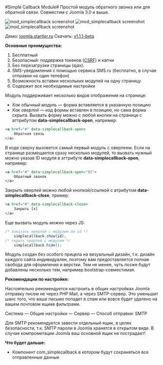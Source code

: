 #Simple Callback Module#
Простой модуль обратного звонка или для обратной связи. Совместим с Joomla 3.0 и выше.

![mod_simplecallback screenshot](http://joomla.startler.ru/images/screenshots/mod_simplecallback-1.png)
![mod_simplecallback screenshot](http://joomla.startler.ru/images/screenshots/mod_simplecallback-2.png)
![mod_simplecallback screenshot](http://joomla.startler.ru/images/screenshots/mod_simplecallback-3.png)

Демо: [joomla.startler.ru](http://joomla.startler.ru/)
Скачать: [v1.1.1-beta](https://github.com/birdkiwi/mod_simplecallback/releases/download/1.1.2-beta/mod_simplecallback-1.1.2.zip)

**Основные преимущества:**

 1. Бесплатный
 2. Безопасный: поддержка токенов ([CSRF](https://docs.joomla.org/How_to_add_CSRF_anti-spoofing_to_forms))  и капчи
 3. Без перезагрузки страницы (ajax).
 4. SMS-уведомления с помощью сервиса SMS.ru (бесплатно, в случае отправки на один телефон)
 5. Возможность вставки нескольких модулей на одну страницу
 6. Содержит все необходимые настройки

Модуль поддерживает несколько видов отображения на странице:

 - *Как обычный модуль* —  форма вставляется в указанную позицию
 - *Как оверлей* — код формы вставлен в позицию, но сама форма скрыта. Вызвать
   форму можно с любой кнопки на странице с аттрибутом
   **data-simplecallback-open**, например:

```html
<a href="#" data-simplecallback-open>
    Обратная связь
</a>
```

В коде сверху вызовется самый первый модуль с оверлеем. Если на странице размещается сразу несколько модулей, то вызвать нужный можно указав ID модуля в аттрибуте **data-simplecallback-open**, например:

```html
<a href="#" data-simplecallback-open="93">
    Обратный звонок
</a>
```

Закрыть оверлей можно любой кнопкой/ссылкой с атрибутом **data-simplecallback-close**, пример:

```html
<a href="#" data-simplecallback-close>
    Закрыть [x]
</a>
```

Еще вызвать модуль можно через JS:

```javascript
/* показать оверлей с модулем по id */
    simplecallback.show(id); 
/* скрыть оверлей с модулем */
    simplecallback.hide(); 
```

Модуль создан без особого прицела на визуальный дизайн, т.к. дизайн каждого сайта индивидуален, поэтому вам предоставляется полная свобода для оформления и верстки. Тем не менее, чуть позже будут добавлены несколько тем, например bootstrap-совместимая.

**Рекомендации по настройке:**

Настоятельно рекомендуется настроить в общих настройках Joomla отправку писем не через PHP Mail, а через SMTP-сервер. Это уменьшит шанс того, что ваше письмо попадет в спам или вовсе будет удалено на вашем почтовом ящике фильтрами.
  
Система — Общие настройки — Сервер — Способ отправки: SMTP

Для SMTP рекомендуется завести отдельный ящик, в целях безопасности, т.к. SMTP пароли в Joomla хранятся в открытом виде. В случае компрометации Joomla ваш основной ящик не пострадает!


**Что будет дальше:**

 - Компонент com_simplecallback в котором будут сохраняться все
   отправленные данные
